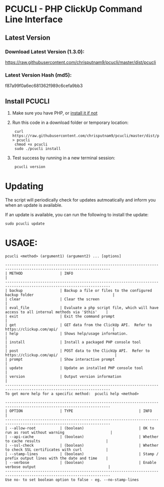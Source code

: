 # PCUCLI - PHP ClickUp Command Line Interface

## Latest Version

### Download Latest Version (1.3.0):
https://raw.githubusercontent.com/chrisputnam9/pcucli/master/dist/pcucli

### Latest Version Hash (md5):
f87a99f0a6ec681362f989c6cefa9bb3

## Install PCUCLI
1. Make sure you have PHP, or [install it if not](http://php.net/manual/en/install.php)

2. Run this code in a download folder or temporary location:

        curl https://raw.githubusercontent.com/chrisputnam9/pcucli/master/dist/pcucli > pcucli
        chmod +x pcucli
        sudo ./pcucli install

3. Test success by running in a new terminal session:

        pcucli version

# Updating
The script will periodically check for updates autmoatically and inform you when an update is
available.

If an update is available, you can run the following to install the update:

    sudo pcucli update

# USAGE:

    pcucli <method> (argument1) (argument2) ... [options]

    ----------------------------------------------------------------------------------------------------------------------
    | METHOD                 | INFO                                                                                      |
    ----------------------------------------------------------------------------------------------------------------------
    | backup                 | Backup a file or files to the configured backup folder                                    |
    | clear                  | Clear the screen                                                                          |
    | eval_file              | Evaluate a php script file, which will have access to all internal methods via '$this'    |
    | exit                   | Exit the command prompt                                                                   |
    | get                    | GET data from the ClickUp API.  Refer to https://clickup.com/api/                         |
    | help                   | Shows help/usage information.                                                             |
    | install                | Install a packaged PHP console tool                                                       |
    | post                   | POST data to the ClickUp API.  Refer to https://clickup.com/api/                          |
    | prompt                 | Show interactive prompt                                                                   |
    | update                 | Update an installed PHP console tool                                                      |
    | version                | Output version information                                                                |
    ----------------------------------------------------------------------------------------------------------------------
    To get more help for a specific method:  pcucli help <method>

    ----------------------------------------------------------------------------------------------------------------------
    | OPTION                 | TYPE                              | INFO                                                  |
    ----------------------------------------------------------------------------------------------------------------------
    | --allow-root           | (boolean)                         | OK to run as root without warning                     |
    | --api-cache            | (boolean)                         | Whether to cache results                              |
    | --ssl-check            | (boolean)                         | Whether to check SSL certificates with curl           |
    | --stamp-lines          | (boolean)                         | Stamp / prefix output lines with the date and time    |
    | --verbose              | (boolean)                         | Enable verbose output                                 |
    ----------------------------------------------------------------------------------------------------------------------
    Use no- to set boolean option to false - eg. --no-stamp-lines
